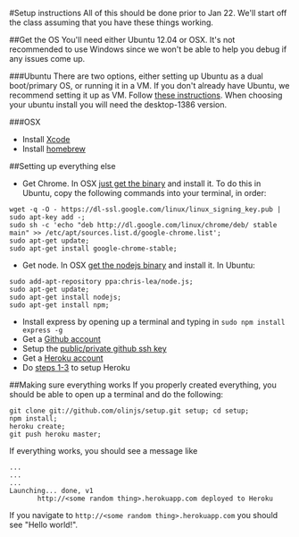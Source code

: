 #Setup instructions
All of this should be done prior to Jan 22. We'll start off the class assuming that you have these things working.

##Get the OS
You'll need either Ubuntu 12.04 or OSX. It's not recommended to use Windows since we won't be able to help you debug if any issues come up.  

###Ubuntu
There are two options, either setting up Ubuntu as a dual boot/primary OS, or running it in a VM. If you don't already have Ubuntu, we recommend setting it up as VM. Follow [these instructions](http://www.psychocats.net/ubuntu/virtualbox). When choosing your ubuntu install you will need the desktop-1386 version.

###OSX
* Install [Xcode](https://developer.apple.com/xcode/)
* Install [homebrew](http://mxcl.github.com/homebrew/)

##Setting up everything else
* Get Chrome. In OSX [just get the binary](https://www.google.com/intl/en/chrome/browser/) and install it. To do this in Ubuntu, copy the following commands into your terminal, in order:

```
wget -q -O - https://dl-ssl.google.com/linux/linux_signing_key.pub | sudo apt-key add -;
sudo sh -c 'echo "deb http://dl.google.com/linux/chrome/deb/ stable main" >> /etc/apt/sources.list.d/google-chrome.list';
sudo apt-get update;
sudo apt-get install google-chrome-stable;
```
* Get node. In OSX [get the nodejs binary](http://nodejs.org/) and install it. In Ubuntu:

```
sudo add-apt-repository ppa:chris-lea/node.js;
sudo apt-get update;
sudo apt-get install nodejs;
sudo apt-get install npm;
```
* Install express by opening up a terminal and typing in ```sudo npm install express -g```
* Get a [Github account](https://github.com/)
* Setup the [public/private github ssh key](https://help.github.com/articles/generating-ssh-keys#platform-linux)
* Get a [Heroku account](http://www.heroku.com/)
* Do [steps 1-3](https://devcenter.heroku.com/articles/quickstart) to setup Heroku

##Making sure everything works
If you properly created everything, you should be able to open up a terminal and do the following:

```
git clone git://github.com/olinjs/setup.git setup; cd setup;
npm install;
heroku create;
git push heroku master;
```

If everything works, you should see a message like

```
...
...
...
Launching... done, v1
       http://<some random thing>.herokuapp.com deployed to Heroku
```

If you navigate to `http://<some random thing>.herokuapp.com` you should see "Hello world!".
